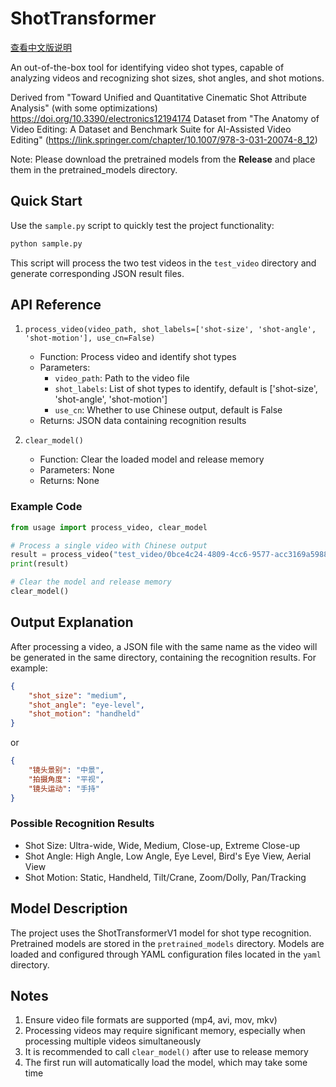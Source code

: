 # ShotTransformer

[查看中文版说明](./README_CN.md)

An out-of-the-box tool for identifying video shot types, capable of analyzing videos and recognizing shot sizes, shot angles, and shot motions.

Derived from "Toward Unified and Quantitative Cinematic Shot Attribute Analysis" (with some optimizations)
https://doi.org/10.3390/electronics12194174
Dataset from "The Anatomy of Video Editing: A Dataset and Benchmark Suite for AI-Assisted Video Editing" (https://link.springer.com/chapter/10.1007/978-3-031-20074-8_12)

Note: Please download the pretrained models from the **Release** and place them in the pretrained_models directory.

## Quick Start
Use the `sample.py` script to quickly test the project functionality:

```python
python sample.py
```

This script will process the two test videos in the `test_video` directory and generate corresponding JSON result files.

## API Reference

1. `process_video(video_path, shot_labels=['shot-size', 'shot-angle', 'shot-motion'], use_cn=False)`
   - Function: Process video and identify shot types
   - Parameters:
     - `video_path`: Path to the video file
     - `shot_labels`: List of shot types to identify, default is ['shot-size', 'shot-angle', 'shot-motion']
     - `use_cn`: Whether to use Chinese output, default is False
   - Returns: JSON data containing recognition results

2. `clear_model()`
   - Function: Clear the loaded model and release memory
   - Parameters: None
   - Returns: None

### Example Code

```python
from usage import process_video, clear_model

# Process a single video with Chinese output
result = process_video("test_video/0bce4c24-4809-4cc6-9577-acc3169a5988.mp4", use_cn=True)
print(result)

# Clear the model and release memory
clear_model()
```

## Output Explanation

After processing a video, a JSON file with the same name as the video will be generated in the same directory, containing the recognition results. For example:

```json
{
    "shot_size": "medium",
    "shot_angle": "eye-level",
    "shot_motion": "handheld"
}
```
or

```json
{
    "镜头景别": "中景",
    "拍摄角度": "平视",
    "镜头运动": "手持"
}
```

### Possible Recognition Results

- Shot Size: Ultra-wide, Wide, Medium, Close-up, Extreme Close-up
- Shot Angle: High Angle, Low Angle, Eye Level, Bird's Eye View, Aerial View
- Shot Motion: Static, Handheld, Tilt/Crane, Zoom/Dolly, Pan/Tracking

## Model Description

The project uses the ShotTransformerV1 model for shot type recognition. Pretrained models are stored in the `pretrained_models` directory. Models are loaded and configured through YAML configuration files located in the `yaml` directory.

## Notes
1. Ensure video file formats are supported (mp4, avi, mov, mkv)
2. Processing videos may require significant memory, especially when processing multiple videos simultaneously
3. It is recommended to call `clear_model()` after use to release memory
4. The first run will automatically load the model, which may take some time